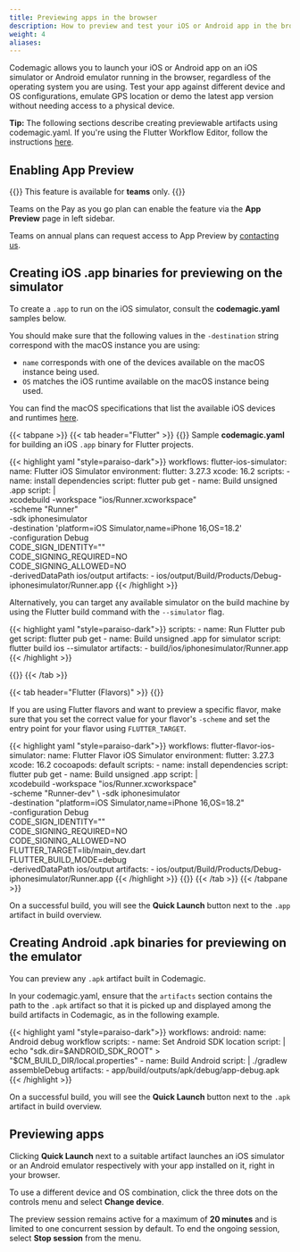 ```yaml
---
title: Previewing apps in the browser
description: How to preview and test your iOS or Android app in the browser
weight: 4
aliases:
---
```


Codemagic allows you to launch your iOS or Android app on an iOS simulator or Android emulator running in the browser, regardless of the operating system you are using. Test your app against different device and OS configurations, emulate GPS location or demo the latest app version without needing access to a physical device. 

**Tip:** The following sections describe creating previewable artifacts using codemagic.yaml. If you're using the Flutter Workflow Editor, follow the instructions [here](../flutter-testing/app-preview).

## Enabling App Preview

{{<notebox>}}
This feature is available for **teams** only. 
{{</notebox>}}

Teams on the Pay as you go plan can enable the feature via the **App Preview** page in left sidebar.

Teams on annual plans can request access to App Preview by [contacting us](https://codemagic.io/contact/).


## Creating iOS .app binaries for previewing on the simulator

To create a `.app` to run on the iOS simulator, consult the **codemagic.yaml** samples below.

You should make sure that the following values in the `-destination` string correspond with the macOS instance you are using:

- `name` corresponds with one of the devices available on the macOS instance being used.
- `OS` matches the iOS runtime available on the macOS instance being used.

You can find the macOS specifications that list the available iOS devices and runtimes [here](../specs/versions-macos).

{{< tabpane >}}
{{< tab header="Flutter" >}}
{{<markdown>}}
Sample **codemagic.yaml** for building an iOS `.app` binary for Flutter projects.

{{< highlight yaml "style=paraiso-dark">}}
workflows:
  flutter-ios-simulator:
    name: Flutter iOS Simulator
    environment:
      flutter: 3.27.3
      xcode: 16.2
    scripts:
      - name: install dependencies
        script: flutter pub get
      - name: Build unsigned .app
        script: |  
          xcodebuild -workspace "ios/Runner.xcworkspace" \
            -scheme "Runner" \
            -sdk iphonesimulator \
            -destination 'platform=iOS Simulator,name=iPhone 16,OS=18.2' \
            -configuration Debug \
            CODE_SIGN_IDENTITY="" \
            CODE_SIGNING_REQUIRED=NO \
            CODE_SIGNING_ALLOWED=NO \
            -derivedDataPath ios/output
    artifacts:
      - ios/output/Build/Products/Debug-iphonesimulator/Runner.app
{{< /highlight >}}

Alternatively, you can target any available simulator on the build machine by using the Flutter build command with the `--simulator` flag.

{{< highlight yaml "style=paraiso-dark">}}
    scripts:
      - name: Run Flutter pub get
        script: flutter pub get
      - name: Build unsigned .app for simulator
        script: flutter build ios --simulator
    artifacts:
      - build/ios/iphonesimulator/Runner.app
{{< /highlight >}}


{{</markdown>}}
{{< /tab >}}


{{< tab header="Flutter (Flavors)" >}}
{{<markdown>}}

If you are using Flutter flavors and want to preview a specific flavor, make sure that you set the correct value for your flavor's `-scheme` and set the entry point for your flavor using `FLUTTER_TARGET`. 

{{< highlight yaml "style=paraiso-dark">}}
workflows:
  flutter-flavor-ios-simulator:
    name: Flutter Flavor iOS Simulator
    environment:
      flutter: 3.27.3
      xcode: 16.2
      cocoapods: default
    scripts:
      - name: install dependencies
        script: flutter pub get
      - name: Build unsigned .app
        script: |  
          xcodebuild -workspace "ios/Runner.xcworkspace" \
            -scheme "Runner-dev" \ 
            -sdk iphonesimulator \
            -destination "platform=iOS Simulator,name=iPhone 16,OS=18.2" \
            -configuration Debug \
            CODE_SIGN_IDENTITY="" \
            CODE_SIGNING_REQUIRED=NO \
            CODE_SIGNING_ALLOWED=NO \
            FLUTTER_TARGET=lib/main_dev.dart \
            FLUTTER_BUILD_MODE=debug \
            -derivedDataPath ios/output
    artifacts:
      - ios/output/Build/Products/Debug-iphonesimulator/Runner.app
{{< /highlight >}}
{{</markdown>}}
{{< /tab >}}
{{< /tabpane >}}

On a successful build, you will see the **Quick Launch** button next to the `.app` artifact in build overview.

## Creating Android .apk binaries for previewing on the emulator

You can preview any `.apk` artifact built in Codemagic. 

In your codemagic.yaml, ensure that the `artifacts` section contains the path to the `.apk` artifact so that it is picked up and displayed among the build artifacts in Codemagic, as in the following example.

{{< highlight yaml "style=paraiso-dark">}}
workflows:
  android:
    name: Android debug workflow
    scripts:
      - name: Set Android SDK location
        script: |
          echo "sdk.dir=$ANDROID_SDK_ROOT" > "$CM_BUILD_DIR/local.properties"
      - name: Build Android
        script: |
          ./gradlew assembleDebug
    artifacts:
      - app/build/outputs/apk/debug/app-debug.apk
{{< /highlight >}}

On a successful build, you will see the **Quick Launch** button next to the `.apk` artifact in build overview.


## Previewing apps 

Clicking **Quick Launch** next to a suitable artifact launches an iOS simulator or an Android emulator respectively with your app installed on it, right in your browser. 

To use a different device and OS combination, click the three dots on the controls menu and select **Change device**.

The preview session remains active for a maximum of **20 minutes** and is limited to one concurrent session by default. To end the ongoing session, select **Stop session** from the menu.
